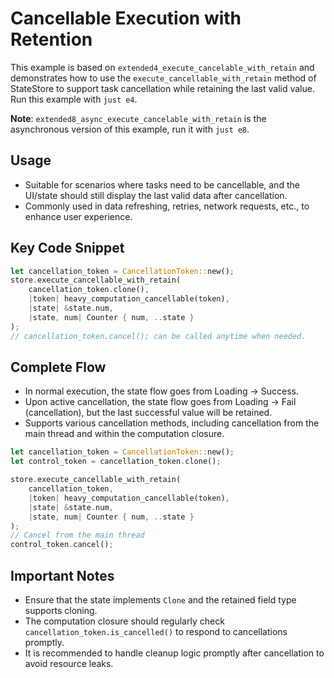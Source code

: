 # Cancellable Execution with Retention

This example is based on `extended4_execute_cancelable_with_retain` and demonstrates how to use the `execute_cancellable_with_retain` method of StateStore to support task cancellation while retaining the last valid value. Run this example with `just e4`.

**Note**: `extended8_async_execute_cancelable_with_retain` is the asynchronous version of this example, run it with `just e8`.

## Usage

- Suitable for scenarios where tasks need to be cancellable, and the UI/state should still display the last valid data after cancellation.
- Commonly used in data refreshing, retries, network requests, etc., to enhance user experience.

## Key Code Snippet

```rust
let cancellation_token = CancellationToken::new();
store.execute_cancellable_with_retain(
    cancellation_token.clone(),
    |token| heavy_computation_cancellable(token),
    |state| &state.num,
    |state, num| Counter { num, ..state }
);
// cancellation_token.cancel(); can be called anytime when needed.
```

## Complete Flow

- In normal execution, the state flow goes from Loading -\> Success.
- Upon active cancellation, the state flow goes from Loading -\> Fail (cancellation), but the last successful value will be retained.
- Supports various cancellation methods, including cancellation from the main thread and within the computation closure.

```rust
let cancellation_token = CancellationToken::new();
let control_token = cancellation_token.clone();

store.execute_cancellable_with_retain(
    cancellation_token,
    |token| heavy_computation_cancellable(token),
    |state| &state.num,
    |state, num| Counter { num, ..state }
);
// Cancel from the main thread
control_token.cancel();
```

## Important Notes

- Ensure that the state implements `Clone` and the retained field type supports cloning.
- The computation closure should regularly check `cancellation_token.is_cancelled()` to respond to cancellations promptly.
- It is recommended to handle cleanup logic promptly after cancellation to avoid resource leaks.
